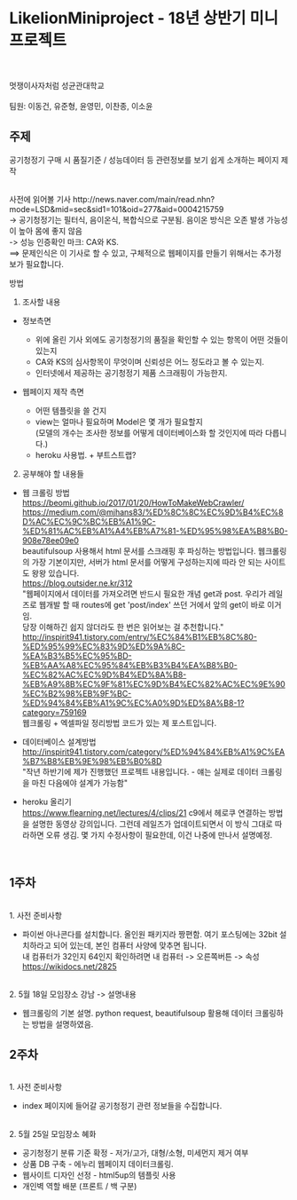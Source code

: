 # LikelionMiniproject - 18년 상반기 미니프로젝트
<br><br>
멋쟁이사자처럼 성균관대학교<br><br>
팀원: 이동건, 유준형, 윤영민, 이찬종, 이소윤

## 주제
<p>공기청정기 구매 시 품질기준 / 성능데이터 등 관련정보를 보기 쉽게 소개하는 페이지 제작</p>
<br>
사전에 읽어볼 기사	
http://news.naver.com/main/read.nhn?mode=LSD&mid=sec&sid1=101&oid=277&aid=0004215759	<br>
	-> 공기청정기는 필터식, 음이온식, 복합식으로 구분됨. 음이온 방식은 오존 발생 가능성이 높아 몸에 좋지 않음<br>
	-> 성능 인증확인 마크: CA와 KS.<br>
==> 문제인식은 이 기사로 할 수 있고, 구체적으로 웹페이지를 만들기 위해서는 추가정보가 필요합니다.	<br>

방법	<br>
1. 조사할 내용	<br>
* 정보측면	<br>
   - 위에 올린 기사 외에도 공기청정기의 품질을 확인할 수 있는 항목이 어떤 것들이 있는지	
   - CA와 KS의 심사항목이 무엇이며 신뢰성은 어느 정도라고 볼 수 있는지.	
   - 인터넷에서 제공하는 공기청정기 제품 스크래핑이 가능한지.	
	
	
* 웹페이지 제작 측면	
    - 어떤 템플릿을 쓸 건지	
    - view는 얼마나 필요하며 Model은 몇 개가 필요할지	
	(모델의 개수는 조사한 정보를 어떻게 데이터베이스화 할 것인지에 따라 다릅니다.)
    - heroku 사용법. +  부트스트랩?	
	
2. 공부해야 할 내용들	
 - 웹 크롤링 방법	
	https://beomi.github.io/2017/01/20/HowToMakeWebCrawler/
	https://medium.com/@mjhans83/%ED%8C%8C%EC%9D%B4%EC%8D%AC%EC%9C%BC%EB%A1%9C-%ED%81%AC%EB%A1%A4%EB%A7%81-%ED%95%98%EA%B8%B0-908e78ee09e0 <br>
	beautifulsoup 사용해서 html 문서를 스크래핑 후 파싱하는 방법입니다. 웹크롤링의 가장 기본이지만, 서버가 html 문서를 어떻게 구성하는지에 따라 안 되는 사이트도 왕왕 있습니다. <br>
	https://blog.outsider.ne.kr/312 <br>
	"웹페이지에서 데이터를 가져오려면 반드시 필요한 개념 get과 post. 우리가 레일즈로 웹개발 할 때 routes에 get 'post/index' 쓰던 거에서 앞의 get이 바로 이거임. <br>
당장 이해하긴 쉽지 않더라도 한 번은 읽어보는 걸 추천합니다." <br>
	http://inspirit941.tistory.com/entry/%EC%84%B1%EB%8C%80-%ED%95%99%EC%83%9D%ED%9A%8C-%EA%B3%B5%EC%95%BD-%EB%AA%A8%EC%95%84%EB%B3%B4%EA%B8%B0-%EC%82%AC%EC%9D%B4%ED%8A%B8-%EB%A9%8B%EC%9F%81%EC%9D%B4%EC%82%AC%EC%9E%90%EC%B2%98%EB%9F%BC-%ED%94%84%EB%A1%9C%EC%A0%9D%ED%8A%B8-1?category=759169 <br>
	웹크롤링 +  엑셀파일 정리방법 코드가 있는 제 포스트입니다.<br>
	
  - 데이터베이스 설계방법	
	http://inspirit941.tistory.com/category/%ED%94%84%EB%A1%9C%EA%B7%B8%EB%9E%98%EB%B0%8D <br>
	"작년 하반기에 제가 진행했던 프로젝트 내용입니다. - 얘는 실제로 데이터 크롤링을 마친 다음에야 설계가 가능함"
	
 - heroku 올리기	
	https://www.flearning.net/lectures/4/clips/21
	c9에서 헤로쿠 연결하는 방법을 설명한 동영상 강의입니다.
	그런데 레일즈가 업데이트되면서 이 방식 그대로 따라하면 오류 생김. 몇 가지 수정사항이 필요한데, 이건 나중에 만나서 설명예정. <br>
  <br>
  
  ## 1주차
  <br>
1. 사전 준비사항 <br>

  - 파이썬 아나콘다를 설치합니다. 올인원 패키지라 짱편함. 여기 포스팅에는 32bit 설치하라고 되어 있는데, 본인 컴퓨터 사양에 맞추면 됩니다.	<br>
  내 컴퓨터가 32인지 64인지 확인하려면 내 컴퓨터 -> 오른쪽버튼 -> 속성	<br>
    https://wikidocs.net/2825	<br>
<br>
2. 5월 18일 모임장소 강남 -> 설명내용 <br>

  - 웹크롤링의 기본 설명. python request, beautifulsoup 활용해 데이터 크롤링하는 방법을 설명하였음. 


  ## 2주차
<br>
 1. 사전 준비사항

   - index 페이지에 들어갈 공기청정기 관련 정보들을 수집합니다.
 <br>  
 2. 5월 25일 모임장소 혜화

   - 공기청정기 분류 기준 확정 - 저가/고가, 대형/소형, 미세먼지 제거 여부 <br>
   - 상품 DB 구축 - 에누리 웹페이지 데이터크롤링.
   - 웹사이트 디자인 선정 - html5up의 템플릿 사용
   - 개인벽 역할 배분 (프론트 / 백 구분)